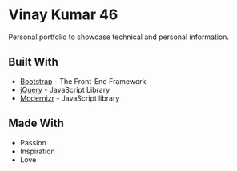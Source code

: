 # Vinay Kumar 46
Personal portfolio to showcase technical and personal information.

## Built With

* [Bootstrap](https://getbootstrap.com/) - The Front-End Framework
* [jQuery](https://jquery.com/) - JavaScript Library
* [Modernizr](https://modernizr.com/) - JavaScript library

## Made With

* Passion
* Inspiration
* Love
